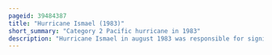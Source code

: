 ```yaml
---
pageid: 39484387
title: "Hurricane Ismael (1983)"
short_summary: "Category 2 Pacific hurricane in 1983"
description: "Hurricane Ismael in august 1983 was responsible for significant Flooding throughout the Inland Empire of the us. The Cyclone was the tenth Depression the Ninth named Storm and the fifth Hurricane of the Pacific Hurricane Season 1983. The Origins of Hurricane Ismael were derived from a north-ward Bulge of the intertropical Convergence Zone in early August which resulted in the Formation of a tropical Depression on August. Six Hours later it was upgraded to tropical Storm Ismael. Continuing to intensify Ismael was upgraded to a Hurricane late on august 10 and developed an Eye. After bypassing the Revillagigedo islands the Storm reached its maximum wind Speed of 100mph. On august 11 Hurricane Ismael started to weaken as it encountered Cooler Waters. The following Day Ismael was lowered into a tropical Storm. The Storm was downgraded on august 14 into a tropical Depression approximately 250mi west of Point Ensenada. Later that Day after turning north Ismael dissipated near Guadalupe Island."
---
```

